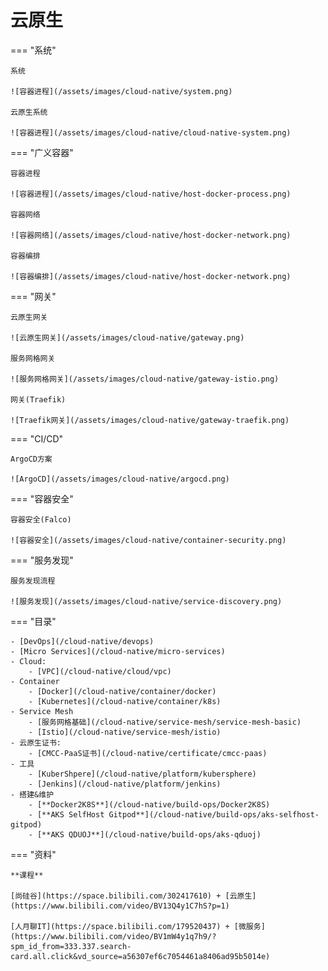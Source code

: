 # 云原生

=== "系统"

    系统

    ![容器进程](/assets/images/cloud-native/system.png)

    云原生系统

    ![容器进程](/assets/images/cloud-native/cloud-native-system.png)

=== "广义容器"

    容器进程

    ![容器进程](/assets/images/cloud-native/host-docker-process.png)

    容器网络

    ![容器网络](/assets/images/cloud-native/host-docker-network.png)

    容器编排

    ![容器编排](/assets/images/cloud-native/host-docker-network.png)

=== "网关"

    云原生网关

    ![云原生网关](/assets/images/cloud-native/gateway.png)

    服务网格网关

    ![服务网格网关](/assets/images/cloud-native/gateway-istio.png)

    网关(Traefik)

    ![Traefik网关](/assets/images/cloud-native/gateway-traefik.png)

=== "CI/CD"

    ArgoCD方案

    ![ArgoCD](/assets/images/cloud-native/argocd.png)

=== "容器安全"

    容器安全(Falco)

    ![容器安全](/assets/images/cloud-native/container-security.png)

=== "服务发现"

    服务发现流程

    ![服务发现](/assets/images/cloud-native/service-discovery.png)

=== "目录"

    - [DevOps](/cloud-native/devops) 
    - [Micro Services](/cloud-native/micro-services)
    - Cloud:
        - [VPC](/cloud-native/cloud/vpc)  
    - Container
        - [Docker](/cloud-native/container/docker)  
        - [Kubernetes](/cloud-native/container/k8s)  
    - Service Mesh
        - [服务网格基础](/cloud-native/service-mesh/service-mesh-basic)
        - [Istio](/cloud-native/service-mesh/istio)
    - 云原生证书:
        - [CMCC-PaaS证书](/cloud-native/certificate/cmcc-paas)
    - 工具
        - [KuberShpere](/cloud-native/platform/kubersphere)  
        - [Jenkins](/cloud-native/platform/jenkins)  
    - 搭建&维护
        - [**Docker2K8S**](/cloud-native/build-ops/Docker2K8S)
        - [**AKS SelfHost Gitpod**](/cloud-native/build-ops/aks-selfhost-gitpod)  
        - [**AKS QDUOJ**](/cloud-native/build-ops/aks-qduoj)  

=== "资料"

    **课程**

    [尚硅谷](https://space.bilibili.com/302417610) + [云原生](https://www.bilibili.com/video/BV13Q4y1C7hS?p=1)

    [人月聊IT](https://space.bilibili.com/179520437) + [微服务](https://www.bilibili.com/video/BV1mW4y1q7h9/?spm_id_from=333.337.search-card.all.click&vd_source=a56307ef6c7054461a8406ad95b5014e)